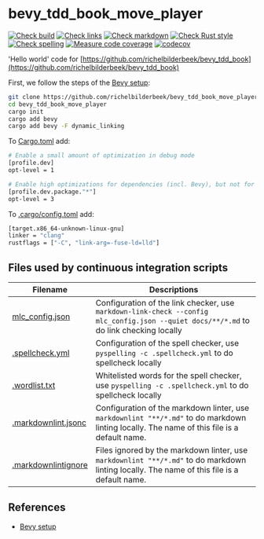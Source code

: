 # bevy_tdd_book_move_player

[![Check build](https://github.com/richelbilderbeek/bevy_tdd_book_move_player/actions/workflows/check_build.yaml/badge.svg?branch=master)](https://github.com/richelbilderbeek/bevy_tdd_book_move_player/actions/workflows/check_build.yaml)
[![Check links](https://github.com/richelbilderbeek/bevy_tdd_book_move_player/actions/workflows/check_links.yaml/badge.svg?branch=master)](https://github.com/richelbilderbeek/bevy_tdd_book_move_player/actions/workflows/check_links.yaml)
[![Check markdown](https://github.com/richelbilderbeek/bevy_tdd_book_move_player/actions/workflows/check_markdown.yaml/badge.svg?branch=master)](https://github.com/richelbilderbeek/bevy_tdd_book_move_player/actions/workflows/check_markdown.yaml)
[![Check Rust style](https://github.com/richelbilderbeek/bevy_tdd_book_move_player/actions/workflows/check_rust_style.yaml/badge.svg?branch=master)](https://github.com/richelbilderbeek/bevy_tdd_book_move_player/actions/workflows/check_rust_style.yaml)
[![Check spelling](https://github.com/richelbilderbeek/bevy_tdd_book_move_player/actions/workflows/check_spelling.yaml/badge.svg?branch=master)](https://github.com/richelbilderbeek/bevy_tdd_book_move_player/actions/workflows/check_spelling.yaml)
[![Measure code coverage](https://github.com/richelbilderbeek/bevy_tdd_book_move_player/actions/workflows/measure_codecov.yaml/badge.svg?branch=master)](https://github.com/richelbilderbeek/bevy_tdd_book_move_player/actions/workflows/measure_codecov.yaml)
[![codecov](https://codecov.io/gh/richelbilderbeek/bevy_tdd_book_move_player/graph/badge.svg?token=XAVFZYDQKZ)](https://codecov.io/gh/richelbilderbeek/bevy_tdd_book_move_player)

'Hello world' code for [https://github.com/richelbilderbeek/bevy_tdd_book](https://github.com/richelbilderbeek/bevy_tdd_book)

First, we follow the steps of the [Bevy setup](https://bevyengine.org/learn/quick-start/getting-started/setup/):

```bash
git clone https://github.com/richelbilderbeek/bevy_tdd_book_move_player
cd bevy_tdd_book_move_player
cargo init
cargo add bevy
cargo add bevy -F dynamic_linking
```

To [Cargo.toml](Cargo.toml) add:

```bash
# Enable a small amount of optimization in debug mode
[profile.dev]
opt-level = 1

# Enable high optimizations for dependencies (incl. Bevy), but not for our code:
[profile.dev.package."*"]
opt-level = 3
```

To [.cargo/config.toml](.cargo/config.toml) add:

```bash
[target.x86_64-unknown-linux-gnu]
linker = "clang"
rustflags = ["-C", "link-arg=-fuse-ld=lld"]
```

## Files used by continuous integration scripts

Filename                                  |Descriptions
------------------------------------------|--------------------------------------------------------------------------------------------------------------------------------------
[mlc_config.json](mlc_config.json)        |Configuration of the link checker, use `markdown-link-check --config mlc_config.json --quiet docs/**/*.md` to do link checking locally
[.spellcheck.yml](.spellcheck.yml)        |Configuration of the spell checker, use `pyspelling -c .spellcheck.yml` to do spellcheck locally
[.wordlist.txt](.wordlist.txt)            |Whitelisted words for the spell checker, use `pyspelling -c .spellcheck.yml` to do spellcheck locally
[.markdownlint.jsonc](.markdownlint.jsonc)|Configuration of the markdown linter, use `markdownlint "**/*.md"` to do markdown linting locally. The name of this file is a default name.
[.markdownlintignore](.markdownlintignore)|Files ignored by the markdown linter, use `markdownlint "**/*.md"` to do markdown linting locally. The name of this file is a default name.

## References

* [Bevy setup](https://bevyengine.org/learn/quick-start/getting-started/setup/)
